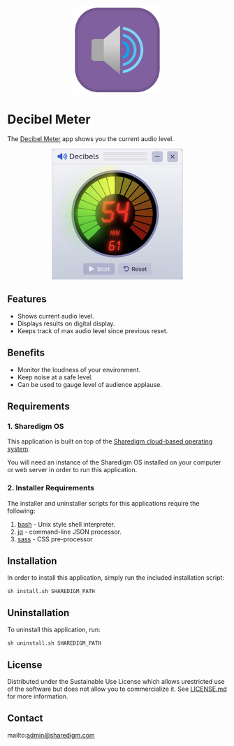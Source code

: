 <p align="center" style="text-align:center">
	<img src="images/icons/logo.svg" width="200">
</p>

# Decibel Meter

The [Decibel Meter](https://www.sharedigm.com/#apps/decibel-meter) app shows you the current audio level.

<p align="center" style="text-align:center">
	<img src="images/info/decibel-meter.png" width="300" style="border-radius:6px" />
</p>

## Features

- Shows current audio level.
- Displays results on digital display.
- Keeps track of max audio level since previous reset.

## Benefits

- Monitor the loudness of your environment. 
- Keep noise at a safe level.
- Can be used to gauge level of audience applause.

## Requirements

### 1. Sharedigm OS

This application is built on top of the [Sharedigm cloud-based operating system](https://github.com/Sharedigm/SharedigmOS).

You will need an instance of the Sharedigm OS installed on your computer or web server in order to run this application.

### 2. Installer Requirements

The installer and uninstaller scripts for this applications require the following:

1. [bash](https://en.wikipedia.org/wiki/Bash_(Unix_shell)) - Unix style shell interpreter. 
2. [jq](https://jqlang.github.io/jq/) - command-line JSON processor. 
2. [sass](https://sass-lang.com) - CSS pre-processor

## Installation

In order to install this application, simply run the included installation script:

```
sh install.sh SHAREDIGM_PATH
```

## Uninstallation

To uninstall this application, run:

```
sh uninstall.sh SHAREDIGM_PATH
```

<!-- LICENSE -->
## License

Distributed under the Sustainable Use License which allows urestricted use of the software but does not allow you to commercialize it. See [LICENSE.md](LICENSE.md) for more information.

<!-- CONTACT -->
## Contact

mailto:admin@sharedigm.com